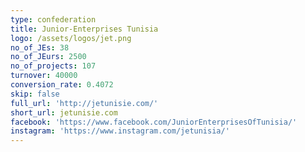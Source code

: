 ```yaml
---
type: confederation
title: Junior-Enterprises Tunisia
logo: /assets/logos/jet.png
no_of_JEs: 38
no_of_JEurs: 2500
no_of_projects: 107
turnover: 40000
conversion_rate: 0.4072
skip: false
full_url: 'http://jetunisie.com/'
short_url: jetunisie.com
facebook: 'https://www.facebook.com/JuniorEnterprisesOfTunisia/'
instagram: 'https://www.instagram.com/jetunisia/'
---
```


